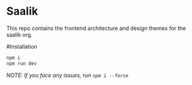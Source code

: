 # Saalik
This repo contains the frontend architecture and design themes for the saalik org.

#Installation
```bash
npm i
npm run dev
```
*NOTE: If you face any issues, run `npm i --force`*

